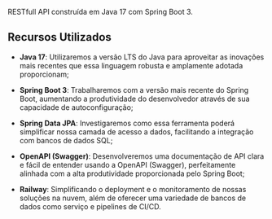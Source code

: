 RESTfull API construída em Java 17 com Spring Boot 3.

## Recursos Utilizados

- **Java 17**: Utilizaremos a versão LTS do Java para aproveitar as inovações mais recentes que essa linguagem robusta e amplamente adotada proporcionam;

- **Spring Boot 3**: Trabalharemos com a versão mais recente do Spring Boot, aumentando a produtividade do desenvolvedor através de sua capacidade de autoconfiguração;

- **Spring Data JPA**: Investigaremos como essa ferramenta poderá simplificar nossa camada de acesso a dados, facilitando a integração com bancos de dados SQL;

- **OpenAPI (Swagger)**: Desenvolveremos uma documentação de API clara e fácil de entender usando a OpenAPI (Swagger), perfeitamente alinhada com a alta produtividade proporcionada pelo Spring Boot;

- **Railway**: Simplificando o deployment e o monitoramento de nossas soluções na nuvem, além de oferecer uma variedade de bancos de dados como serviço e pipelines de CI/CD.
